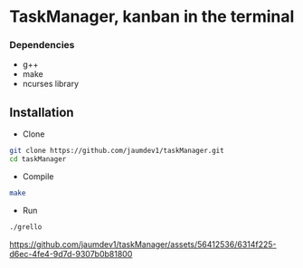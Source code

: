 # TaskManager, kanban in the terminal

### Dependencies

- g++
- make
- ncurses library

## Installation

- Clone
```sh
git clone https://github.com/jaumdev1/taskManager.git
cd taskManager
```

- Compile
```sh
make
```

- Run
```sh
./grello
```

https://github.com/jaumdev1/taskManager/assets/56412536/6314f225-d6ec-4fe4-9d7d-9307b0b81800
